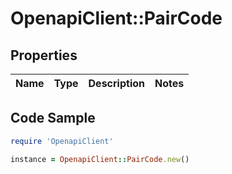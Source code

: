 # OpenapiClient::PairCode

## Properties

Name | Type | Description | Notes
------------ | ------------- | ------------- | -------------

## Code Sample

```ruby
require 'OpenapiClient'

instance = OpenapiClient::PairCode.new()
```


